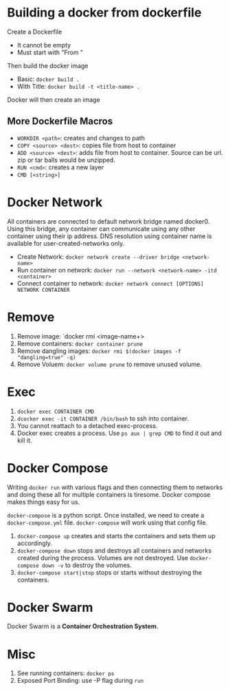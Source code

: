 # Building a docker from dockerfile

Create a Dockerfile

- It cannot be empty
- Must start with "From <something>"

Then build the docker image

- Basic: `docker build .`
- With Title: `docker build -t <title-name> .`

Docker will then create an image

## More Dockerfile Macros
- `WORKDIR <path>`: creates and changes to path
- `COPY <source> <dest>`: copies file from host to container
- `ADD <source> <dest>`: adds file from host to container. Source can be url. zip or tar balls would be unzipped.
- `RUN <cmd>`: creates a new layer
- `CMD [<string>]`

# Docker Network
All containers are connected to default network bridge named docker0. Using this bridge, any container can communicate using any other container using their ip address. DNS resolution using container name is available for user-created-networks only.

- Create Network: `docker network create --driver bridge <network-name>`
- Run container on network: `docker run --network <network-name> -itd <container>`
- Connect container to network: `docker network connect [OPTIONS] NETWORK CONTAINER`

# Remove
1. Remove image: `docker rmi <image-name+>
2. Remove containers: `docker container prune`
3. Remove dangling images: `docker rmi $(docker images -f "dangling=true" -q)`
1. Remove Voluem: `docker volume prune` to remove unused volume.

# Exec

1. `docker exec CONTAINER CMD`
1. `dcocker exec -it CONTAINER /bin/bash` to ssh into container.
1. You cannot reattach to a detached exec-process.
1. Docker exec creates a process. Use `ps aux | grep CMD` to find it out and kill it.

# Docker Compose
Writing `docker run` with various flags and then connecting them to networks and doing these all for multiple containers is tiresome. Docker compose makes things easy for us.

`docker-compose` is a python script. Once installed, we need to create a `docker-compose.yml` file. `docker-compose` will work using that config file.

1. `docker-compose up` creates and starts the containers and sets them up accordingly.
1. `docker-compose down` stops and destroys all containers and networks created during the process. Volumes are not destroyed. Use `docker-compose down -v` to destroy the volumes.
1. `docker-compose start|stop` stops or starts without destroying the containers.  

# Docker Swarm

Docker Swarm is a **Container Orchestration System**.

# Misc
1. See running containers: `docker ps`
1. Exposed Port Binding: use -P flag during `run`
